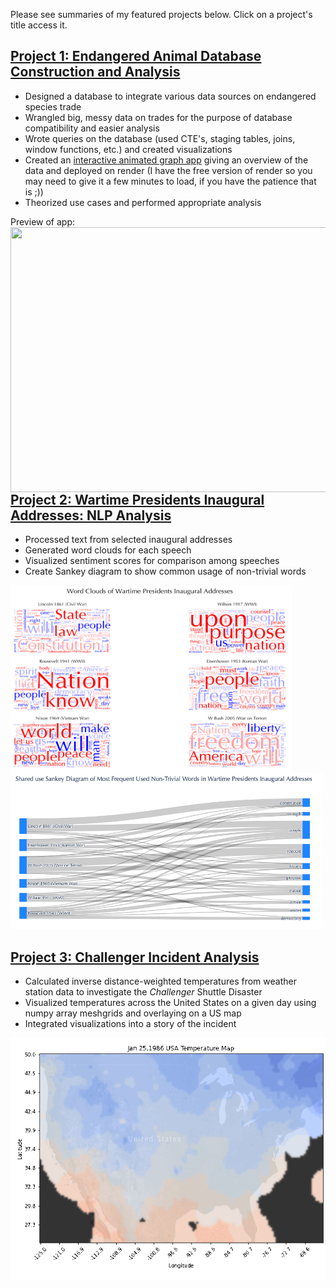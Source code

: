 Please see summaries of my featured projects below. Click on a project's title access it.

## [Project 1: Endangered Animal Database Construction and Analysis](https://github.com/thclough/endangered_db)
* Designed a database to integrate various data sources on endangered species trade
* Wrangled big, messy data on trades for the purpose of database compatibility and easier analysis
* Wrote queries on the database (used CTE's, staging tables, joins, window functions, etc.) and created visualizations
* Created an [interactive animated graph app](https://clough-tighe-hastings-cites-dash.onrender.com) giving an overview of the data and deployed on render (I have the free version of render so you may need to give it a few minutes to load, if you have the patience that is ;))
* Theorized use cases and performed appropriate analysis

Preview of app:
<img src="preview_images/cites_dash_demo.gif" height=424 width=1024 align="left"/>

## [Project 2: Wartime Presidents Inaugural Addresses: NLP Analysis](https://github.com/thclough/inaugural_address_analysis)
* Processed text from selected inaugural addresses
* Generated word clouds for each speech
* Visualized sentiment scores for comparison among speeches
* Create Sankey diagram to show common usage of non-trivial words

<img src="preview_images/word_clouds.png" height=300 width=450 align="left"/>
<img src="preview_images/vocab_sankey.png" height=250 width=500/>

<br>

## [Project 3: Challenger Incident Analysis](https://github.com/thclough/challenger_incident_analysis)
* Calculated inverse distance-weighted temperatures from weather station data to investigate the *Challenger* Shuttle Disaster
* Visualized temperatures across the United States on a given day using numpy array meshgrids and overlaying on a US map
* Integrated visualizations into a story of the incident

<img src="preview_images/usa_temp.gif"/>
